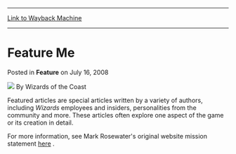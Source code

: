 
---
[Link to Wayback Machine](https://web.archive.org/web/20211017054609/https://magic.wizards.com/en/articles/archive/feature/feature-me-2008-07-16)

[_metadata_:wayback_url]:- "https://magic.wizards.com/en/articles/archive/feature/feature-me-2008-07-16"
[_metadata_:wayback_raw_url]:- "https://web.archive.org/web/20211017054609id_/https://magic.wizards.com/en/articles/archive/feature/feature-me-2008-07-16"
[_metadata_:wayback_capture_timestamp]:- "2021-10-17 05:46:09+00:00"
[_metadata_:publish_date]:- "2008-07-16"
[_metadata_:description]:- "Featured articles are special articles written by a variety of authors, including Wizards employees and insiders, personalities from the community and more. These articles often explore one aspect of the game or its creation in detail.For more information, see Mark Rosewater's original website mission statement here ."
[_metadata_:generator]:- "Drupal 7 (http://drupal.org)"
---


Feature Me
==========



 Posted in **Feature**
 on July 16, 2008 






![](https://media.magic.wizards.com/styles/auth_small/public/images/person/wizards_author.jpg)
By Wizards of the Coast











Featured articles are special articles written by a variety of authors, including *Wizards* employees and insiders, personalities from the community and more. These articles often explore one aspect of the game or its creation in detail.

For more information, see Mark Rosewater's original website mission statement [here](/en/articles/archive/beginning-2002-01-02-0) .







